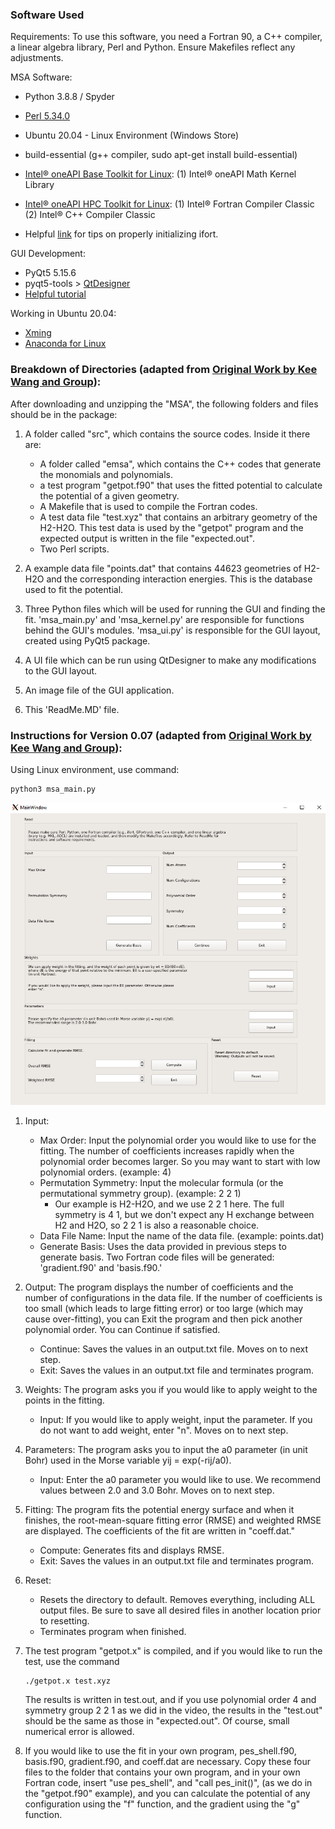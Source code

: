 ### Software Used

Requirements: To use this software, you need a Fortran 90, a C++ compiler, a linear algebra library, Perl and Python. Ensure Makefiles reflect any adjustments. 

MSA Software:
* Python 3.8.8 / Spyder
* [Perl 5.34.0](https://www.activestate.com/products/perl/)
* Ubuntu 20.04 - Linux Environment (Windows Store)
* build-essential (g++ compiler, sudo apt-get install build-essential)
* [Intel® oneAPI Base Toolkit for Linux](https://www.intel.com/content/www/us/en/developer/tools/oneapi/base-toolkit-download.html): 
    (1) Intel® oneAPI Math Kernel Library

* [Intel® oneAPI HPC Toolkit for Linux](https://www.intel.com/content/www/us/en/developer/tools/oneapi/hpc-toolkit-download.html):
    (1) Intel® Fortran Compiler Classic
    (2) Intel® C++ Compiler Classic
* Helpful [link](https://estuarine.jp/2021/03/install-oneapi/?lang=en) for tips on properly initializing ifort. <!--- (i.e. source /opt/intel/oneapi/setvars.sh) -->

GUI Development:
* PyQt5 5.15.6
* pyqt5-tools > [QtDesigner](https://doc.qt.io/qt-5/qtdesigner-manual.html) 
* [Helpful tutorial](https://www.techwithtim.net/tutorials/pyqt5-tutorial/how-to-use-qtdesigner/)

Working in Ubuntu 20.04:
* [Xming](https://sourceforge.net/projects/xming/)
* [Anaconda for Linux](https://www.digitalocean.com/community/tutorials/how-to-install-the-anaconda-python-distribution-on-ubuntu-20-04)


### Breakdown of Directories (adapted from [Original Work by Kee Wang and Group](https://github.com/Kee-Wang/PES-Fitting-MSA)):
After downloading and unzipping the "MSA", the following folders and
files should be in the package:

1. A folder called "src", which contains the source codes. Inside it there are:
    - A folder called "emsa", which contains the C++ codes that generate the monomials and polynomials.
    - a test program "getpot.f90" that uses the fitted potential to calculate the potential of a given geometry.
    - A Makefile that is used to compile the Fortran codes.
    - A test data file "test.xyz" that contains an arbitrary geometry of the H2-H2O. This test data is used by the "getpot" program and the expected output is written in the file "expected.out".
    - Two Perl scripts.

2. A example data file "points.dat" that contains 44623 geometries of H2-H2O and the corresponding interaction energies. This is the database used to fit the potential.

3. Three Python files which will be used for running the GUI and finding the fit. 'msa_main.py' and 'msa_kernel.py' are responsible for functions behind the GUI's modules. 'msa_ui.py' is responsible for the GUI layout, created using PyQt5 package. 

4. A UI file which can be run using QtDesigner to make any modifications to the GUI layout. 

5. An image file of the GUI application.

6. This 'ReadMe.MD' file. 

### Instructions for Version 0.07 (adapted from [Original Work by Kee Wang and Group](https://github.com/Kee-Wang/PES-Fitting-MSA)):

Using Linux environment, use command: 
```
python3 msa_main.py 
```
![Interface](./msa_0411.png)

1. Input:
    - Max Order: Input the polynomial order you would like to use for the fitting. The number of coefficients increases rapidly when the polynomial order becomes larger. So you may want
        to start with low polynomial orders. (example: 4) 
    - Permutation Symmetry: Input the molecular formula (or the permutational symmetry group). (example: 2 2 1)
        - Our example is H2-H2O, and we use 2 2 1 here. The full symmetry is 4 1, but we don't expect any H exchange between H2 and H2O, so 2 2 1 is also a reasonable choice.
    - Data File Name: Input the name of the data file. (example: points.dat)
    - Generate Basis: Uses the data provided in previous steps to generate basis. Two Fortran code files will be generated: 'gradient.f90' and 'basis.f90.'

2. Output: The program displays the number of coefficients and the number of configurations in the data file. If the number of coefficients is too small (which leads to large fitting error) or too large (which may cause over-fitting), you can Exit the program and then pick another polynomial order. You can Continue if satisfied.
    - Continue: Saves the values in an output.txt file. Moves on to next step.
    - Exit: Saves the values in an output.txt file and terminates program.

3. Weights: The program asks you if you would like to apply weight to the points in the fitting. 
    - Input: If you would like to apply weight, input the parameter. If you do not want to add weight, enter "n". Moves on to next step.

4. Parameters: The program asks you to input the a0 parameter (in unit Bohr) used in the Morse variable yij = exp(-rij/a0). 
    - Input: Enter the a0 parameter you would like to use. We recommend values between 2.0 and 3.0 Bohr. Moves on to next step.

5. Fitting: The program fits the potential energy surface and when it finishes, the root-mean-square fitting error (RMSE) and weighted RMSE are displayed. The coefficients of the fit are written in "coeff.dat."
    - Compute: Generates fits and displays RMSE.
    - Exit: Saves the values in an output.txt file and terminates program.

6. Reset:
    - Resets the directory to default. Removes everything, including ALL output files. Be sure to save all desired files in another location prior to resetting.
    - Terminates program when finished.


7. The test program "getpot.x" is compiled, and if you would like to run
    the test, use the command
    ```
    ./getpot.x test.xyz
    ```
    
    The results is written in test.out, and if you use polynomial order 4
    and symmetry group 2 2 1 as we did in the video, the results in the
    "test.out" should be the same as those in "expected.out". Of course,
    small numerical error is allowed.

8. If you would like to use the fit in your own program, pes_shell.f90,
    basis.f90, gradient.f90, and coeff.dat are necessary. Copy these four
    files to the folder that contains your own program, and in your own
    Fortran code, insert "use pes_shell", and "call pes_init()", (as we
    do in the "getpot.f90" example), and you can calculate the potential
    of any configuration using the "f" function, and the gradient using the
    "g" function.

